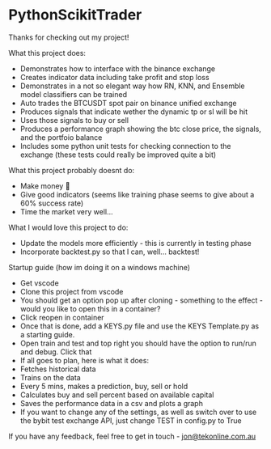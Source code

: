 # PythonScikitTrader
Thanks for checking out my project!

What this project does:
- Demonstrates how to interface with the binance exchange
- Creates indicator data including take profit and stop loss
- Demonstrates in a not so elegant way how RN, KNN, and Ensemble model classifiers can be trained
- Auto trades the BTCUSDT spot pair on binance unified exchange
- Produces signals that indicate wether the dynamic tp or sl will be hit
- Uses those signals to buy or sell
- Produces a performance graph showing the btc close price, the signals, and the portfoio balance
- Includes some python unit tests for checking connection to the exchange (these tests could really be improved quite a bit)

What this project probably doesnt do:
- Make money 🤣
- Give good indicators (seems like training phase seems to give about a 60% success rate)
- Time the market very well... 

What I would love this project to do:
- Update the models more efficiently - this is currently in testing phase
- Incorporate backtest.py so that I can, well... backtest!

Startup guide (how im doing it on a windows machine)
- Get vscode
- Clone this project from vscode
- You should get an option pop up after cloning - something to the effect - would you like to open this in a container?
- Click reopen in container
- Once that is done, add a KEYS.py file and use the KEYS Template.py as a starting guide.
- Open train and test and top right you should have the option to run/run and debug. Click that
- If all goes to plan, here is what it does:
- Fetches historical data
- Trains on the data
- Every 5 mins, makes a prediction, buy, sell or hold
- Calculates buy and sell percent based on available capital
- Saves the performance data in a csv and plots a graph
- If you want to change any of the settings, as well as switch over to use the bybit test exchange API, just change TEST in config.py to True

If you have any feedback, feel free to get in touch - jon@tekonline.com.au
